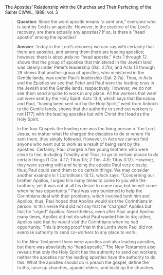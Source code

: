 The Apostles' Relationship with the Churches and Their Perfecting of the Saints
CWWL, 1988, vol. 3
 
> **Question**: Since the word apostle means “a sent one,” everyone who is sent by God is an apostle. However, in the practice of the Lord’s recovery, are there actually any apostles? If so, is there a “head apostle” among the apostles?
>
> **Answer**: Today in the Lord’s recovery we can say with certainty that there are apostles, and among them there are leading apostles; however, there is absolutely no “head apostle.” Acts 1 through 12 shows that the group of apostles that ministered in the Jewish land was clearly under Peter’s leadership (Gal. 2:7b), and Acts 13 through 28 shows that another group of apostles, who ministered in the Gentile lands, was under Paul’s leadership (Gal. 2:7a). Thus, in Acts and the Epistles we see that Peter and Paul were the leading ones in the Jewish and the Gentile lands, respectively. However, we do not see them send anyone to work in any place. All the workers that went out were sent by the Holy Spirit. Acts 13:4, which says that Barnabas and Paul, “having been sent out by the Holy Spirit,” went from Antioch to the Gentile lands, shows that the authority to send out workers is not [177] with the leading apostles but with Christ the Head as the Holy Spirit.
>
> In the four Gospels the leading one was the living person of the Lord Jesus; no matter what He charged the disciples to do or where He sent them, they simply followed. However, in Acts we cannot find anyone who went out to work as a result of being sent by the apostles. Certainly, Paul charged a few young brothers who were close to him, including Timothy and Titus, to go to certain places to do certain things (1 Cor. 4:17; Titus 1:5; 2 Tim. 4:9; Titus 3:12). However, they were serving with and helping the apostle Paul very closely; thus, Paul could send them to do certain things. We may consider another example in 1 Corinthians 16:12, which says, “Concerning our brother Apollos, I urged him many times to come to you with the brothers; yet it was not at all his desire to come now, but he will come when he has opportunity.” Paul was very burdened to help the Corinthians deal with their problems, which involved both him and Apollos; thus, Paul hoped that Apollos would visit the Corinthians in person. In this verse Paul did not say that he “charged” Apollos but that he “urged” Apollos. Nevertheless, even after Paul urged Apollos many times, Apollos did not do what Paul wanted him to do; rather, Apollos said that he would visit the Corinthians when he had opportunity. This is strong proof that in the Lord’s work Paul did not exercise authority to send co-workers to any place to work.
> 
> In the New Testament there were apostles and also leading apostles, but there was absolutely no “head apostle.” The New Testament also reveals that only the Holy Spirit has the authority to send out workers; neither the apostles nor the leading apostles have the authority to do this. What the apostles should do is preach the gospel, define the truths, raise up churches, appoint elders, and build up the churches. 
